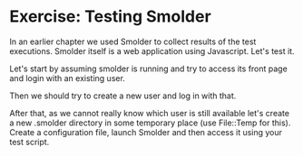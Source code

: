 # Exercise: Testing Smolder

In an earlier chapter we used Smolder to collect results of the test executions.
Smolder itself is a web application using Javascript. Let's test it.

Let's start by assuming smolder is running and try to access its front page and login with
an existing user.

Then we should try to create a new user and log in with that.

After that, as we cannot really know which user is still available let's
create a new .smolder directory in some temporary place (use File::Temp for this).
Create a configuration file, launch Smolder and then access it using your test script.



